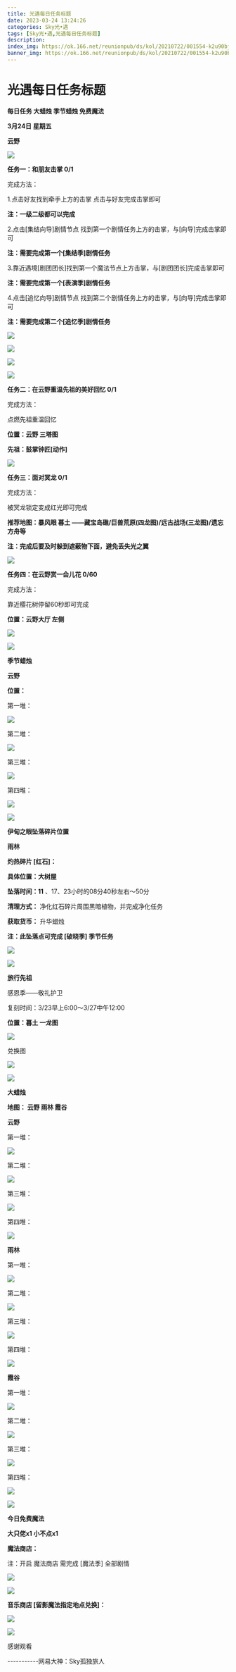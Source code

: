 ```yaml
---
title: 光遇每日任务标题
date: 2023-03-24 13:24:26
categories: Sky光•遇
tags: [Sky光•遇,光遇每日任务标题]
description: 
index_img: https://ok.166.net/reunionpub/ds/kol/20210722/001554-k2u90bj7ay.png?imageView&thumbnail=600x0&type=jpg
banner_img: https://ok.166.net/reunionpub/ds/kol/20210722/001554-k2u90bj7ay.png?imageView&thumbnail=600x0&type=jpg
---
```

# 光遇每日任务标题
**每日任务 大蜡烛 季节蜡烛 免费魔法**

 **3月24日 星期五**

 **云野**

![](https://img.166.net/reunionpub/ds/kol/20230324/001117-2ivklrhbo5.jpg)

 **任务一：和朋友击掌 0/1**

完成方法：

1.点击好友找到牵手上方的击掌 点击与好友完成击掌即可

 **注：一级二级都可以完成**

2.点击[集结向导]剧情节点 找到第一个剧情任务上方的击掌，与[向导]完成击掌即可

 **注：需要完成第一个[集结季]剧情任务**

3.靠近遇境[剧团团长]找到第一个魔法节点上方击掌，与[剧团团长]完成击掌即可

 **注：需要完成第一个[表演季]剧情任务**

4.点击[追忆向导]剧情节点 找到第二个剧情任务上方的击掌，与[向导]完成击掌即可

 **注：需要完成第二个[追忆季]剧情任务**

![](https://img.166.net/reunionpub/ds/kol/20230324/000043-wlg71nfmcs.jpeg)

![](https://img.166.net/reunionpub/ds/kol/20230324/000051-7nosgyb320.jpeg)

![](https://img.166.net/reunionpub/ds/kol/20230324/000101-q1vtlrsmuj.jpeg)

![](https://img.166.net/reunionpub/ds/kol/20230324/000110-e8ratd7ibz.jpeg)

 **任务二：在云野重温先祖的美好回忆 0/1**

完成方法：

点燃先祖重温回忆

 **位置：云野 三塔图**

 **先祖：鼓掌钟匠[动作]**

![](https://img.166.net/reunionpub/ds/kol/20230324/000145-qi4uj069ac.jpeg)

 **任务三：面对冥龙 0/1**

完成方法：

被冥龙锁定变成红光即可完成

 **推荐地图：暴风眼 暮土 ——藏宝岛礁/巨兽荒原(四龙图)/远古战场(三龙图)/遗忘方舟等**

 **注：完成后要及时躲到遮蔽物下面，避免丢失光之翼**

![](https://img.166.net/reunionpub/ds/kol/20230324/000247-0q52yiceud.jpeg)

 **任务四：在云野赏一会儿花 0/60**

完成方法：

靠近樱花树停留60秒即可完成

 **位置：云野大厅 左侧**

![](https://img.166.net/reunionpub/ds/kol/20230324/000312-myj8f10qh2.jpeg)

![](https://img.166.net/reunionpub/ds/kol/20221018/100256-wzutnocka0.png)

 **季节蜡烛**

 **云野**

 **位置：**

第一堆：

![](https://img.166.net/reunionpub/ds/kol/20230323/234544-ucs1ykqoze.jpg)

第二堆：

![](https://img.166.net/reunionpub/ds/kol/20230323/234553-9c7jhy35om.jpeg)

第三堆：

![](https://img.166.net/reunionpub/ds/kol/20230323/234602-n4mlpz2rsk.jpeg)

第四堆：

![](https://img.166.net/reunionpub/ds/kol/20230323/234610-84vqnwad92.jpeg)

![](https://img.166.net/reunionpub/ds/kol/20221130/005912-5mvshq9nf3.png)

 **伊甸之眼坠落碎片位置**

 **雨林**

 **灼热碎片 [红石]：**

 **具体位置：大树屋**

 **坠落时间：11** 、17、23小时的08分40秒左右～50分

 **清理方式：** 净化红石碎片周围黑暗植物，并完成净化任务

 **获取货币：** 升华蜡烛

 **注：此坠落点可完成  [破晓季] 季节任务**

![](https://img.166.net/reunionpub/ds/kol/20230324/000917-406trcfpss.jpeg)

![](https://img.166.net/reunionpub/ds/kol/20230313/005012-cdpy0kr1uq.png)

 **旅行先祖**

感恩季——敬礼护卫

复刻时间：3/23早上6:00～3/27中午12:00

 **位置：暮土 一龙图**

![](https://img.166.net/reunionpub/ds/kol/20230323/103010-y6wrjqim3c.jpeg)

兑换图

![](https://img.166.net/reunionpub/ds/kol/20230323/112137-af6d5eongt.jpg)

![](https://img.166.net/reunionpub/ds/kol/20230313/005012-cdpy0kr1uq.png)

 **大蜡烛**

 **地图： 云野 雨林 霞谷**

 **云野**

第一堆：

![](https://img.166.net/reunionpub/ds/kol/20230323/234953-oc0miwjvus.jpeg)

第二堆：

![](https://img.166.net/reunionpub/ds/kol/20230323/235001-gso097h14f.jpeg)

第三堆：

![](https://img.166.net/reunionpub/ds/kol/20230323/235009-fsi5lw43rv.jpeg)

第四堆：

![](https://img.166.net/reunionpub/ds/kol/20230323/235017-wslv7fbamg.jpeg)

 **雨林**

第一堆：

![](https://img.166.net/reunionpub/ds/kol/20230323/235103-m912s7yqpv.jpeg)

第二堆：

![](https://img.166.net/reunionpub/ds/kol/20230323/235112-yjtkrg3s7s.jpeg)

第三堆：

![](https://img.166.net/reunionpub/ds/kol/20230323/235120-sna9tjyvsm.jpeg)

第四堆：

![](https://img.166.net/reunionpub/ds/kol/20230323/235130-hsi9od873m.jpeg)

 **霞谷**

第一堆：

![](https://img.166.net/reunionpub/ds/kol/20230323/235205-u4nwito97y.jpeg)

第二堆：

![](https://img.166.net/reunionpub/ds/kol/20230323/235216-ids08ktqgb.jpeg)

第三堆：

![](https://img.166.net/reunionpub/ds/kol/20230323/235225-dko4eg2rb7.jpeg)

第四堆：

![](https://img.166.net/reunionpub/ds/kol/20230323/235235-rszsuyvjm6.jpeg)

![](https://img.166.net/reunionpub/ds/kol/20221018/100256-wzutnocka0.png)

 **今日免费魔法**

 **大只佬x1 小不点x1**

 **魔法商店：**

注：开启 魔法商店 需完成 [魔法季] 全部剧情

![](https://img.166.net/reunionpub/ds/kol/20221018/100559-oibznvdtus.png)

![](https://img.166.net/reunionpub/ds/kol/20230323/234859-d87otqfh5r.jpeg)

 **音乐商店 [留影魔法指定地点兑换]：**

![](https://img.166.net/reunionpub/ds/kol/20230319/235555-fqg98l3srj.jpeg)

 **![](https://img.166.net/reunionpub/ds/kol/20221018/100256-wzutnocka0.png)**

感谢观看

\-----------网易大神：Sky孤独旅人

